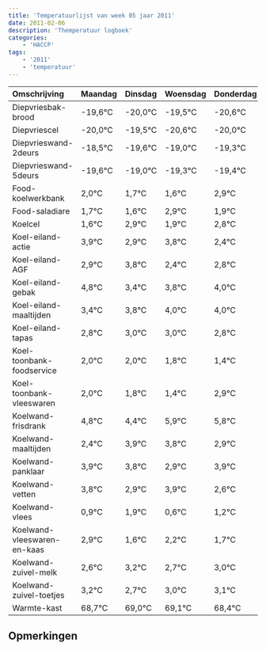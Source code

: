 ```yaml
---
title: 'Temperatuurlijst van week 05 jaar 2011'
date: 2011-02-06
description: 'Themperatuur logboek'
categories:
    - 'HACCP'
tags:
    - '2011'
    - 'temperatuur'
---
```

|Omschrijving|Maandag|Dinsdag|Woensdag|Donderdag|Vrijdag|Zaterdag|Zondag|
|:---|:---|:---|:---|:---|:---|:---|:---|
|Diepvriesbak-brood|-19,6°C|-20,0°C|-19,5°C|-20,6°C|-20,0°C|-20,3°C|-20,4°C|
|Diepvriescel|-20,0°C|-19,5°C|-20,6°C|-20,0°C|-20,3°C|-20,4°C|-19,1°C|
|Diepvrieswand-2deurs|-18,5°C|-19,6°C|-19,0°C|-19,3°C|-19,4°C|-18,1°C|-19,1°C|
|Diepvrieswand-5deurs|-19,6°C|-19,0°C|-19,3°C|-19,4°C|-18,1°C|-19,1°C|-18,2°C|
|Food-koelwerkbank|2,0°C|1,7°C|1,6°C|2,9°C|1,9°C|2,8°C|1,4°C|
|Food-saladiare|1,7°C|1,6°C|2,9°C|1,9°C|2,8°C|1,4°C|1,8°C|
|Koelcel|1,6°C|2,9°C|1,9°C|2,8°C|1,4°C|1,8°C|2,0°C|
|Koel-eiland-actie|3,9°C|2,9°C|3,8°C|2,4°C|2,8°C|3,0°C|3,0°C|
|Koel-eiland-AGF|2,9°C|3,8°C|2,4°C|2,8°C|3,0°C|3,0°C|2,8°C|
|Koel-eiland-gebak|4,8°C|3,4°C|3,8°C|4,0°C|4,0°C|3,8°C|3,4°C|
|Koel-eiland-maaltijden|3,4°C|3,8°C|4,0°C|4,0°C|3,8°C|3,4°C|4,9°C|
|Koel-eiland-tapas|2,8°C|3,0°C|3,0°C|2,8°C|2,4°C|3,9°C|3,8°C|
|Koel-toonbank-foodservice|2,0°C|2,0°C|1,8°C|1,4°C|2,9°C|2,8°C|1,9°C|
|Koel-toonbank-vleeswaren|2,0°C|1,8°C|1,4°C|2,9°C|2,8°C|1,9°C|2,9°C|
|Koelwand-frisdrank|4,8°C|4,4°C|5,9°C|5,8°C|4,9°C|5,9°C|4,6°C|
|Koelwand-maaltijden|2,4°C|3,9°C|3,8°C|2,9°C|3,9°C|2,6°C|3,2°C|
|Koelwand-panklaar|3,9°C|3,8°C|2,9°C|3,9°C|2,6°C|3,2°C|2,7°C|
|Koelwand-vetten|3,8°C|2,9°C|3,9°C|2,6°C|3,2°C|2,7°C|3,0°C|
|Koelwand-vlees|0,9°C|1,9°C|0,6°C|1,2°C|0,7°C|1,0°C|1,1°C|
|Koelwand-vleeswaren-en-kaas|2,9°C|1,6°C|2,2°C|1,7°C|2,0°C|2,1°C|1,4°C|
|Koelwand-zuivel-melk|2,6°C|3,2°C|2,7°C|3,0°C|3,1°C|2,4°C|2,2°C|
|Koelwand-zuivel-toetjes|3,2°C|2,7°C|3,0°C|3,1°C|2,4°C|2,2°C|3,5°C|
|Warmte-kast|68,7°C|69,0°C|69,1°C|68,4°C|68,2°C|69,5°C|69,0°C|

## Opmerkingen


